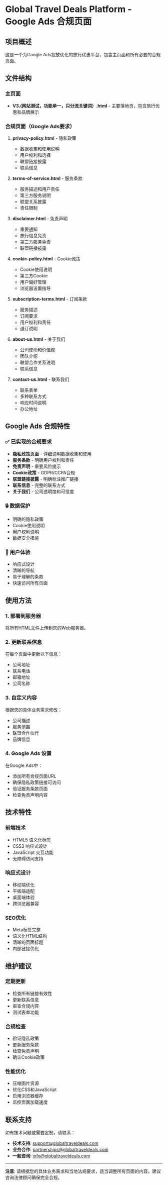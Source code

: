 # Global Travel Deals Platform - Google Ads 合规页面

## 项目概述
这是一个为Google Ads投放优化的旅行优惠平台，包含主页面和所有必要的合规页面。

## 文件结构

### 主页面
- **V3.(网站测试，功能单一，只分流关键词）.html** - 主要落地页，包含旅行优惠和品牌展示

### 合规页面（Google Ads要求）
1. **privacy-policy.html** - 隐私政策
   - 数据收集和使用说明
   - 用户权利和选择
   - 联盟链接披露
   - 联系信息

2. **terms-of-service.html** - 服务条款
   - 服务描述和用户责任
   - 第三方服务说明
   - 联盟关系披露
   - 责任限制

3. **disclaimer.html** - 免责声明
   - 重要通知
   - 旅行信息免责
   - 第三方服务免责
   - 联盟链接披露

4. **cookie-policy.html** - Cookie政策
   - Cookie使用说明
   - 第三方Cookie
   - 用户偏好管理
   - 浏览器设置指导

5. **subscription-terms.html** - 订阅条款
   - 服务描述
   - 订阅要求
   - 用户权利和责任
   - 退订说明

6. **about-us.html** - 关于我们
   - 公司使命和价值观
   - 团队介绍
   - 联盟合作关系说明
   - 联系信息

7. **contact-us.html** - 联系我们
   - 联系表单
   - 多种联系方式
   - 响应时间说明
   - 办公地址

## Google Ads 合规特性

### ✅ 已实现的合规要求
- **隐私政策页面** - 详细说明数据收集和使用
- **服务条款** - 明确用户权利和责任
- **免责声明** - 重要风险提示
- **Cookie政策** - GDPR/CCPA合规
- **联盟链接披露** - 明确标注推广链接
- **联系信息** - 完整的联系方式
- **关于我们** - 公司透明度和可信度

### 🔒 数据保护
- 明确的隐私政策
- Cookie使用说明
- 用户权利说明
- 数据安全措施

### 📱 用户体验
- 响应式设计
- 清晰的导航
- 易于理解的条款
- 快速访问所有页面

## 使用方法

### 1. 部署到服务器
将所有HTML文件上传到您的Web服务器。

### 2. 更新联系信息
在每个页面中更新以下信息：
- 公司地址
- 联系电话
- 邮箱地址
- 公司名称

### 3. 自定义内容
根据您的具体业务需求修改：
- 公司描述
- 服务范围
- 联盟合作伙伴
- 品牌信息

### 4. Google Ads 设置
在Google Ads中：
- 添加所有合规页面URL
- 确保隐私政策链接可访问
- 验证服务条款页面
- 检查免责声明内容

## 技术特性

### 前端技术
- HTML5 语义化标签
- CSS3 响应式设计
- JavaScript 交互功能
- 无障碍访问支持

### 响应式设计
- 移动端优化
- 平板端适配
- 桌面端体验
- 跨浏览器兼容

### SEO优化
- Meta标签完整
- 语义化HTML结构
- 清晰的页面标题
- 内部链接优化

## 维护建议

### 定期更新
- 检查所有链接有效性
- 更新联系信息
- 审查合规内容
- 测试表单功能

### 合规检查
- 验证隐私政策
- 更新服务条款
- 检查免责声明
- 确认Cookie政策

### 性能优化
- 压缩图片资源
- 优化CSS和JavaScript
- 启用浏览器缓存
- 监控页面加载速度

## 联系支持

如有技术问题或需要定制，请联系：
- **技术支持**: support@globaltraveldeals.com
- **业务合作**: partnerships@globaltraveldeals.com
- **一般咨询**: info@globaltraveldeals.com

---

**注意**: 请根据您的具体业务需求和当地法规要求，适当调整所有页面的内容。建议咨询法律顾问确保完全合规。 